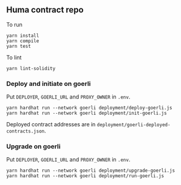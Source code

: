 ## Huma contract repo
To run
```
yarn install
yarn compile
yarn test
```

To lint
```
yarn lint-solidity
```

### Deploy and initiate on goerli
Put `DEPLOYER`, `GOERLI_URL` and `PROXY_OWNER` in `.env`.
```
yarn hardhat run --network goerli deployment/deploy-goerli.js
yarn hardhat run --network goerli deployment/init-goerli.js
```
Deployed contract addresses are in `deployment/goerli-deployed-contracts.json`. 

### Upgrade on goerli
Put `DEPLOYER`, `GOERLI_URL` and `PROXY_OWNER` in `.env`.
```
yarn hardhat run --network goerli deployment/upgrade-goerli.js
yarn hardhat run --network goerli deployment/run-goerli.js
```
